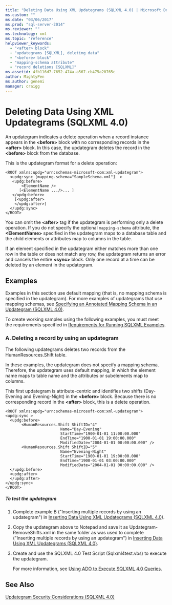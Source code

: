 ```yaml
---
title: "Deleting Data Using XML Updategrams (SQLXML 4.0) | Microsoft Docs"
ms.custom: ""
ms.date: "03/06/2017"
ms.prod: "sql-server-2014"
ms.reviewer: ""
ms.technology: xml
ms.topic: "reference"
helpviewer_keywords: 
  - "<after> block"
  - "updategrams [SQLXML], deleting data"
  - "<before> block"
  - "mapping-schema attribute"
  - "record deletions [SQLXML]"
ms.assetid: 4fb116d7-7652-474a-a567-cb475a20765c
author: MightyPen
ms.author: genemi
manager: craigg
---
```

# Deleting Data Using XML Updategrams (SQLXML 4.0)
  An updategram indicates a delete operation when a record instance appears in the **\<before>** block with no corresponding records in the **\<after>** block. In this case, the updategram deletes the record in the **\<before>** block from the database.  
  
 This is the updategram format for a delete operation:  
  
```  
<ROOT xmlns:updg="urn:schemas-microsoft-com:xml-updategram">  
  <updg:sync [mapping-schema="SampleSchema.xml"]  >  
   <updg:before>  
       <ElementName />  
      [<ElementName .../>... ]  
   </updg:before>  
    [<updg:after>  
    </updg:after>]  
  </updg:sync>  
</ROOT>  
```  
  
 You can omit the **\<after>** tag if the updategram is performing only a delete operation. If you do not specify the optional `mapping-schema` attribute, the **\<ElementName>** specified in the updategram maps to a database table and the child elements or attributes map to columns in the table.  
  
 If an element specified in the updategram either matches more than one row in the table or does not match any row, the updategram returns an error and cancels the entire **\<sync>** block. Only one record at a time can be deleted by an element in the updategram.  
  
## Examples  
 Examples in this section use default mapping (that is, no mapping schema is specified in the updategram). For more examples of updategrams that use mapping schemas, see [Specifying an Annotated Mapping Schema in an Updategram &#40;SQLXML 4.0&#41;](specifying-an-annotated-mapping-schema-in-an-updategram-sqlxml-4-0.md).  
  
 To create working samples using the following examples, you must meet the requirements specified in [Requirements for Running SQLXML Examples](../../sqlxml/requirements-for-running-sqlxml-examples.md).  
  
### A. Deleting a record by using an updategram  
 The following updategrams deletes two records from the HumanResources.Shift table.  
  
 In these examples, the updategram does not specify a mapping schema. Therefore, the updategram uses default mapping, in which the element name maps to table name and the attributes or subelements map to columns.  
  
 This first updategram is attribute-centric and identifies two shifts (Day-Evening and Evening-Night) in the **\<before>** block. Because there is no corresponding record in the **\<after>** block, this is a delete operation.  
  
```  
<ROOT xmlns:updg="urn:schemas-microsoft-com:xml-updategram">  
<updg:sync >  
  <updg:before>  
       <HumanResources.Shift ShiftID="4"  
                        Name="Day-Evening"  
                        StartTime="1900-01-01 11:00:00.000"  
                        EndTime="1900-01-01 19:00:00.000"  
                        ModifiedDate="2004-01-01 00:00:00.000" />  
       <HumanResources.Shift ShiftID="5"  
                        Name="Evening-Night"  
                        StartTime="1900-01-01 19:00:00.000"  
                        EndTime="1900-01-01 03:00:00.000"  
                        ModifiedDate="2004-01-01 00:00:00.000" />  
  </updg:before>  
  <updg:after>  
  </updg:after>  
</updg:sync>  
</ROOT>  
```  
  
##### To test the updategram  
  
1.  Complete example B ("Inserting multiple records by using an updategram") in [Inserting Data Using XML Updategrams &#40;SQLXML 4.0&#41;](inserting-data-using-xml-updategrams-sqlxml-4-0.md).  
  
2.  Copy the updategram above to Notepad and save it as Updategram-RemoveShifts.xml in the same folder as was used to complete ("Inserting multiple records by using an updategram") in [Inserting Data Using XML Updategrams &#40;SQLXML 4.0&#41;](inserting-data-using-xml-updategrams-sqlxml-4-0.md).  
  
3.  Create and use the SQLXML 4.0 Test Script (Sqlxml4test.vbs) to execute the updategram.  
  
     For more information, see [Using ADO to Execute SQLXML 4.0 Queries](../../sqlxml/using-ado-to-execute-sqlxml-4-0-queries.md).  
  
## See Also  
 [Updategram Security Considerations &#40;SQLXML 4.0&#41;](../security/updategram-security-considerations-sqlxml-4-0.md)  
  
  
